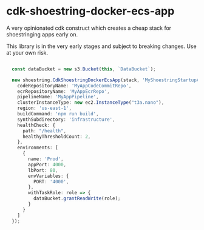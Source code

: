 # cdk-shoestring-docker-ecs-app

A very opinionated cdk construct which creates a cheap stack for shoestringing apps early on. 

This library is in the very early stages and subject to breaking changes. Use at your own risk.

```typescript

  const dataBucket = new s3.Bucket(this, `DataBucket`);

  new shoestring.CdkShoestringDockerEcsApp(stack, 'MyShoestringStartupApp', {
    codeRepositoryName: 'MyAppCodeCommitRepo',
    ecrRepositoryName: 'MyAppEcrRepo',
    pipelineName: 'MyAppPipeline',
    clusterInstanceType: new ec2.InstanceType("t3a.nano"),
    region: 'us-east-1',
    buildCommand: 'npm run build',
    synthSubdirectory: 'infrastructure',
    healthCheck: {
      path: "/health",
      healthyThresholdCount: 2,
    },
    environments: [
      {
        name: 'Prod',
        appPort: 4000,
        lbPort: 80,
        envVariables: {
          PORT: '4000',
        },
        withTaskRole: role => {
          dataBucket.grantReadWrite(role);
        }
      }
    ]
  });
```
